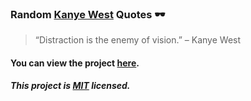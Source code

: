 ### Random [Kanye West](https://youtu.be/DvhkjE9sDtI "Click me!😎") Quotes 🕶

> “Distraction is the enemy of vision.” – Kanye West

#### You can view the project [here](https://isbendiyarovanezrin.github.io/KanyeQuotes "Click me!😎").

##### This project is [MIT](https://github.com/isbendiyarovanezrin/KanyeQuotes/blob/master/LICENSE "Click me!🧐") licensed.

